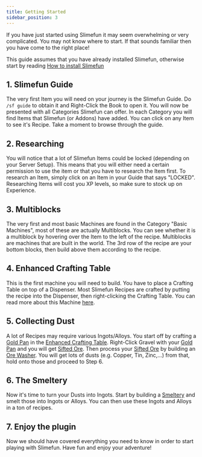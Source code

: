 ```yaml
---
title: Getting Started
sidebar_position: 3
---
```


If you have just started using Slimefun it may seem overwhelming or very complicated. You may not know where to start. If that sounds familiar then you have come to the right place!

This guide assumes that you have already installed Slimefun, otherwise start by reading [How to install Slimefun](Installing-Slimefun)

## 1. Slimefun Guide

The very first Item you will need on your journey is the Slimefun Guide. Do `/sf guide` to obtain it and Right-Click the Book to open it. You will now be presented with all Categories Slimefun can offer. In each Category you will find Items that Slimefun (or Addons) have added. You can click on any Item to see it's Recipe. Take a moment to browse through the guide.

## 2. Researching

You will notice that a lot of Slimefun Items could be locked (depending on your Server Setup). This means that you will either need a certain permission to use the item or that you have to research the Item first. To research an Item, simply click on an Item in your Guide that says "LOCKED". Researching Items will cost you XP levels, so make sure to stock up on Experience.

## 3. Multiblocks

The very first and most basic Machines are found in the Category "Basic Machines", most of these are actually Multiblocks. You can see whether it is a multiblock by hovering over the Item to the left of the recipe. Multiblocks are machines that are built in the world. The 3rd row of the recipe are your bottom blocks, then build above them according to the recipe.

## 4. Enhanced Crafting Table

This is the first machine you will need to build. You have to place a Crafting Table on top of a Dispenser. Most Slimefun Recipes are crafted by putting the recipe into the Dispenser, then right-clicking the Crafting Table. You can read more about this Machine [here](Enhanced-Crafting-Table).

## 5. Collecting Dust

A lot of Recipes may require various Ingots/Alloys. You start off by crafting a [Gold Pan](Gold-Pan) in the [Enhanced Crafting Table](Enhanced-Crafting-Table). Right-Click Gravel with your [Gold Pan](Gold-Pan) and you will get [Sifted Ore](Sifted-Ore). Then process your [Sifted Ore](Sifted-Ore) by building an [Ore Washer](Ore-Washer). You will get lots of dusts (e.g. Copper, Tin, Zinc,...) from that, hold onto those and proceed to Step 6.

## 6. The Smeltery

Now it's time to turn your Dusts into Ingots. Start by building a [Smeltery](Smeltery) and smelt those into Ingots or Alloys. You can then use these Ingots and Alloys in a ton of recipes.

## 7. Enjoy the plugin

Now we should have covered everything you need to know in order to start playing with Slimefun. Have fun and enjoy your adventure!
